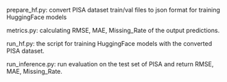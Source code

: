 prepare_hf.py: convert PISA dataset train/val files to json format for training HuggingFace models

metrics.py: calculating RMSE, MAE, Missing_Rate of the output predictions.

run_hf.py: the script for training HuggingFace models with the converted PISA dataset.

run_inference.py: run evaluation on the test set of PISA and return RMSE, MAE, Missing_Rate.
